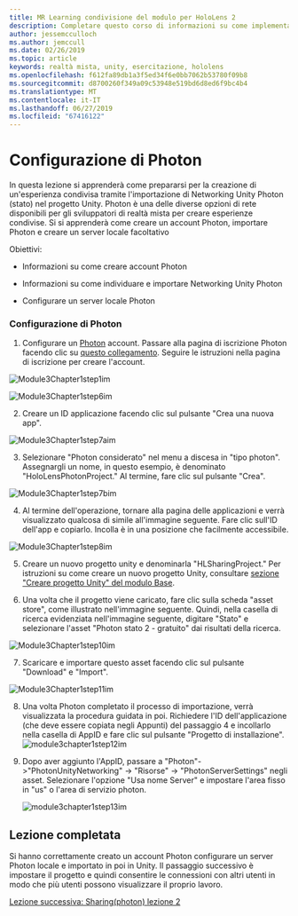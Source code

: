 ```yaml
---
title: MR Learning condivisione del modulo per HoloLens 2
description: Completare questo corso di informazioni su come implementare esperienze condivise con più utenti all'interno di un'applicazione 2 HoloLens.
author: jessemcculloch
ms.author: jemccull
ms.date: 02/26/2019
ms.topic: article
keywords: realtà mista, unity, esercitazione, hololens
ms.openlocfilehash: f612fa89db1a3f5ed34f6e0bb7062b53780f09b8
ms.sourcegitcommit: d8700260f349a09c53948e519bd6d8ed6f9bc4b4
ms.translationtype: MT
ms.contentlocale: it-IT
ms.lasthandoff: 06/27/2019
ms.locfileid: "67416122"
---
```

# <a name="setting-up-photon"></a>Configurazione di Photon

In questa lezione si apprenderà come prepararsi per la creazione di un'esperienza condivisa tramite l'importazione di Networking Unity Photon (stato) nel progetto Unity. Photon è una delle diverse opzioni di rete disponibili per gli sviluppatori di realtà mista per creare esperienze condivise. Si si apprenderà come creare un account Photon, importare Photon e creare un server locale facoltativo

Obiettivi:

* Informazioni su come creare account Photon

* Informazioni su come individuare e importare Networking Unity Photon

* Configurare un server locale Photon

  

### <a name="setting-up-photon"></a>Configurazione di Photon

1. Configurare un [Photon](https://dashboard.photonengine.com/en-US/Account/SignUp) account. Passare alla pagina di iscrizione Photon facendo clic su [questo collegamento](https://dashboard.photonengine.com/en-US/Account/SignUp). Seguire le istruzioni nella pagina di iscrizione per creare l'account. 
   

![Module3Chapter1step1im](images/module3chapter1step1im.PNG)



![Module3Chapter1step6im](images/module3chapter1step6im.PNG)

2. Creare un ID applicazione facendo clic sul pulsante "Crea una nuova app".

![Module3Chapter1step7aim](images/module3chapter1step7aim.PNG)

3. Selezionare "Photon considerato" nel menu a discesa in "tipo photon". Assegnargli un nome, in questo esempio, è denominato "HoloLensPhotonProject." Al termine, fare clic sul pulsante "Crea".

![Module3Chapter1step7bim](images/module3chapter1step7bim.PNG)

4. Al termine dell'operazione, tornare alla pagina delle applicazioni e verrà visualizzato qualcosa di simile all'immagine seguente. Fare clic sull'ID dell'app e copiarlo. Incolla è in una posizione che facilmente accessibile.  

![Module3Chapter1step8im](images/module3chapter1step8im.PNG)

5. Creare un nuovo progetto unity e denominarla "HLSharingProject." Per istruzioni su come creare un nuovo progetto Unity, consultare [sezione "Creare progetto Unity" del modulo Base](https://docs.microsoft.com/en-us/windows/mixed-reality/mrlearning-base-ch1#create-new-unity-project). 

6. Una volta che il progetto viene caricato, fare clic sulla scheda "asset store", come illustrato nell'immagine seguente. Quindi, nella casella di ricerca evidenziata nell'immagine seguente, digitare "Stato" e selezionare l'asset "Photon stato 2 - gratuito" dai risultati della ricerca. 

![Module3Chapter1step10im](images/module3chapter1step10im.PNG)

7. Scaricare e importare questo asset facendo clic sul pulsante "Download" e "Import".

![Module3Chapter1step11im](images/module3chapter1step11im.PNG)

8. Una volta Photon completato il processo di importazione, verrà visualizzata la procedura guidata in poi. Richiedere l'ID dell'applicazione (che deve essere copiata negli Appunti) del passaggio 4 e incollarlo nella casella di AppID e fare clic sul pulsante "Progetto di installazione". 
![module3chapter1step12im](images/module3chapter1step12im.PNG)

9. Dopo aver aggiunto l'AppID, passare a "Photon"->"PhotonUnityNetworking" -> "Risorse" -> "PhotonServerSettings" negli asset. Selezionare l'opzione "Usa nome Server" e impostare l'area fisso in "us" o l'area di servizio photon.

   ![module3chapter1step13im](images/module3chapter1step13im.PNG)

## <a name="congratulations"></a>Lezione completata

Si hanno correttamente creato un account Photon configurare un server Photon locale e importato in poi in Unity. Il passaggio successivo è impostare il progetto e quindi consentire le connessioni con altri utenti in modo che più utenti possono visualizzare il proprio lavoro. 

[Lezione successiva: Sharing(photon) lezione 2](mrlearning-sharing(photon)-ch2.md)

